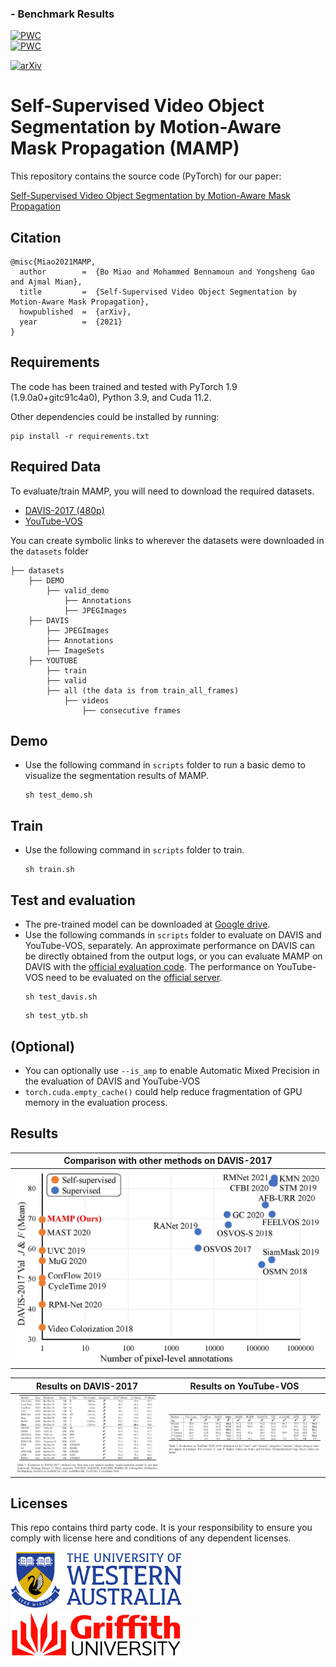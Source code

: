 ### - Benchmark Results
[![PWC](https://img.shields.io/endpoint.svg?url=https://paperswithcode.com/badge/self-supervised-video-object-segmentation-by-1/visual-object-tracking-on-davis-2017)](https://paperswithcode.com/sota/visual-object-tracking-on-davis-2017?p=self-supervised-video-object-segmentation-by-1)<br>
[![PWC](https://img.shields.io/endpoint.svg?url=https://paperswithcode.com/badge/self-supervised-video-object-segmentation-by-1/video-object-segmentation-on-youtube-vos)](https://paperswithcode.com/sota/video-object-segmentation-on-youtube-vos?p=self-supervised-video-object-segmentation-by-1)

[![arXiv](https://img.shields.io/badge/cs.CV-%09arXiv%3A2011.14660-red)](https://arxiv.org/abs/2107.12569)


# Self-Supervised Video Object Segmentation by Motion-Aware Mask Propagation (MAMP)

This repository contains the source code (PyTorch) for our paper:

[Self-Supervised Video Object Segmentation by Motion-Aware Mask Propagation](https://arxiv.org/abs/2107.12569)



## Citation
```
@misc{Miao2021MAMP,
  author        =  {Bo Miao and Mohammed Bennamoun and Yongsheng Gao and Ajmal Mian},
  title         =  {Self-Supervised Video Object Segmentation by Motion-Aware Mask Propagation},
  howpublished  =  {arXiv},
  year          =  {2021}
}
```


## Requirements
The code has been trained and tested with PyTorch 1.9 (1.9.0a0+gitc91c4a0), Python 3.9, and Cuda 11.2.

Other dependencies could be installed by running:
```Shell
pip install -r requirements.txt
```

## Required Data
To evaluate/train MAMP, you will need to download the required datasets. 
* [DAVIS-2017 (480p)](https://davischallenge.org/davis2017/code.html)
* [YouTube-VOS](https://youtube-vos.org/dataset/vos/)

You can create symbolic links to wherever the datasets were downloaded in the `datasets` folder
```Shell
├── datasets
    ├── DEMO
        ├── valid_demo
            ├── Annotations
            ├── JPEGImages       
    ├── DAVIS
        ├── JPEGImages
        ├── Annotations
        ├── ImageSets
    ├── YOUTUBE
        ├── train
        ├── valid
        ├── all (the data is from train_all_frames)
            ├── videos
                ├── consecutive frames
```

## Demo
- Use the following command in `scripts` folder to run a basic demo to visualize the segmentation results of MAMP.
    ```
    sh test_demo.sh
    ```
  
## Train
- Use the following command in `scripts` folder to train.
    ```
    sh train.sh
    ```

## Test and evaluation
- The pre-trained model can be downloaded at [Google drive](https://drive.google.com/drive/folders/1beeyiom8b0M6xUhu9-YHLinmI8jMcv46?usp=sharing). 
- Use the following commands in `scripts` folder to evaluate on DAVIS and YouTube-VOS, separately.
  An approximate performance on DAVIS can be directly obtained from the output logs, or you can evaluate MAMP on DAVIS with the [official evaluation code](https://github.com/davisvideochallenge/davis2017-evaluation). 
  The performance on YouTube-VOS need to be evaluated on the [official server](https://competitions.codalab.org/competitions/19544). 
    ```
    sh test_davis.sh
    ```
    ```
    sh test_ytb.sh
    ```

## (Optional)
- You can optionally use ```--is_amp``` to enable Automatic Mixed Precision in the evaluation of DAVIS and YouTube-VOS
- ```torch.cuda.empty_cache()``` could help reduce fragmentation of GPU memory in the evaluation process.

## Results
Comparison with other methods on DAVIS-2017  |
:-------------------------:|
![](figures/Fig1.jpg) |

Results on DAVIS-2017  |  Results on YouTube-VOS
:-------------------------:|:-------------------------:
![](figures/Fig3.jpg)  |  ![](figures/Fig4.jpg)

## Licenses
This repo contains third party code.
It is your responsibility to ensure you comply with license
here and conditions of any dependent licenses.

<!--te-->

![img_uwa](figures/uwa.png)
![img_gu](figures/griffith.png)
